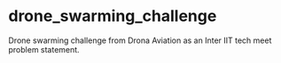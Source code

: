 # drone_swarming_challenge
Drone swarming challenge from Drona Aviation as an Inter IIT tech meet problem statement.
